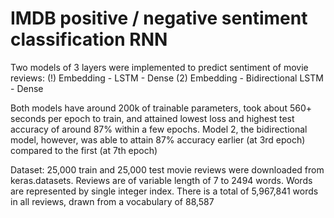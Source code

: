 # IMDB positive / negative sentiment classification RNN

Two models of 3 layers were implemented to predict sentiment of movie reviews: (!) Embedding - LSTM - Dense (2) Embedding - Bidirectional LSTM - Dense

Both models have around 200k of trainable parameters, took about 560+ seconds per epoch to train, and attained lowest loss and highest test accuracy of around 87% within a few epochs. Model 2, the bidirectional model, however, was able to attain 87% accuracy earlier (at 3rd epoch) compared to the first (at 7th epoch)

Dataset: 25,000 train and 25,000 test movie reviews were downloaded from keras.datasets. Reviews are of variable length of 7 to 2494 words. Words are represented by single integer index. There is a total of 5,967,841 words in all reviews, drawn from a vocabulary of 88,587
